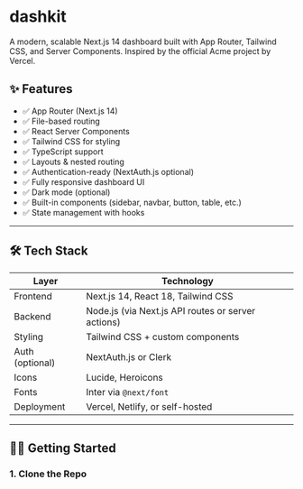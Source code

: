 # dashkit
A modern, scalable Next.js 14 dashboard built with App Router, Tailwind CSS, and Server Components. Inspired by the official Acme project by Vercel.



## ✨ Features

- ✅ App Router (Next.js 14)
- ✅ File-based routing
- ✅ React Server Components
- ✅ Tailwind CSS for styling
- ✅ TypeScript support
- ✅ Layouts & nested routing
- ✅ Authentication-ready (NextAuth.js optional)
- ✅ Fully responsive dashboard UI
- ✅ Dark mode (optional)
- ✅ Built-in components (sidebar, navbar, button, table, etc.)
- ✅ State management with hooks

---

## 🛠 Tech Stack

| Layer | Technology |
|-------|------------|
| Frontend | Next.js 14, React 18, Tailwind CSS |
| Backend | Node.js (via Next.js API routes or server actions) |
| Styling | Tailwind CSS + custom components |
| Auth (optional) | NextAuth.js or Clerk |
| Icons | Lucide, Heroicons |
| Fonts | Inter via `@next/font` |
| Deployment | Vercel, Netlify, or self-hosted |

---

## 🧑‍💻 Getting Started

### 1. Clone the Repo
